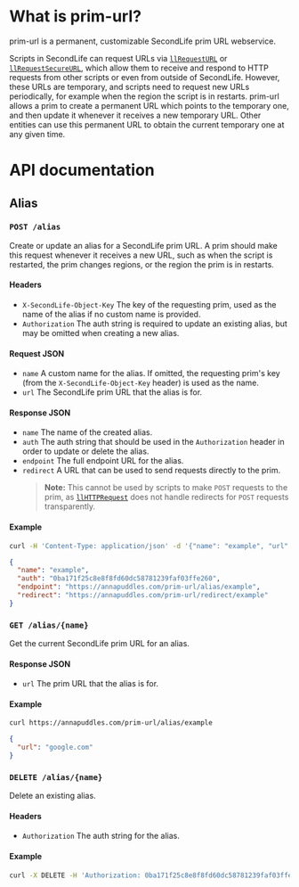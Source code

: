 # What is prim-url?

prim-url is a permanent, customizable SecondLife prim URL webservice.

Scripts in SecondLife can request URLs via [`llRequestURL`](https://wiki.secondlife.com/wiki/LlRequestURL) or [`llRequestSecureURL`](https://wiki.secondlife.com/wiki/LlRequestSecureURL), which allow them to receive and respond to HTTP requests from other scripts or even from outside of SecondLife. However, these URLs are temporary, and scripts need to request new URLs periodically, for example when the region the script is in restarts. prim-url allows a prim to create a permanent URL which points to the temporary one, and then update it whenever it receives a new temporary URL. Other entities can use this permanent URL to obtain the current temporary one at any given time.

# API documentation

## Alias

### `POST /alias`

Create or update an alias for a SecondLife prim URL. A prim should make this request whenever it receives a new URL, such as when the script is restarted, the prim changes regions, or the region the prim is in restarts.

#### Headers
- `X-SecondLife-Object-Key` The key of the requesting prim, used as the name of the alias if no custom name is provided.
- `Authorization` The auth string is required to update an existing alias, but may be omitted when creating a new alias.

#### Request JSON
- `name` A custom name for the alias. If omitted, the requesting prim's key (from the `X-SecondLife-Object-Key` header) is used as the name.
- `url` The SecondLife prim URL that the alias is for.

#### Response JSON
- `name` The name of the created alias.
- `auth` The auth string that should be used in the `Authorization` header in order to update or delete the alias.
- `endpoint` The full endpoint URL for the alias.
- `redirect` A URL that can be used to send requests directly to the prim.
  > **Note:** This cannot be used by scripts to make `POST` requests to the prim, as [`llHTTPRequest`](https://wiki.secondlife.com/wiki/LlHTTPRequest) does not handle redirects for `POST` requests transparently.

#### Example
```sh
curl -H 'Content-Type: application/json' -d '{"name": "example", "url": "google.com"}' https://annapuddles.com/prim-url/alias
```
```json
{
  "name": "example",
  "auth": "0ba171f25c8e8f8fd60dc58781239faf03ffe260",
  "endpoint": "https://annapuddles.com/prim-url/alias/example",
  "redirect": "https://annapuddles.com/prim-url/redirect/example"
}
```

### `GET /alias/{name}`

Get the current SecondLife prim URL for an alias.

#### Response JSON
- `url` The prim URL that the alias is for.

#### Example
```sh
curl https://annapuddles.com/prim-url/alias/example
```
```json
{
  "url": "google.com"
}
```

### `DELETE /alias/{name}`

Delete an existing alias.

#### Headers
- `Authorization` The auth string for the alias.

#### Example
```sh
curl -X DELETE -H 'Authorization: 0ba171f25c8e8f8fd60dc58781239faf03ffe260' https://annapuddles.com/prim-url/alias/example
```
